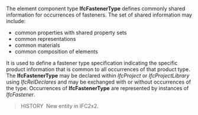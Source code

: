 The element component type **IfcFastenerType** defines commonly shared information for occurrences of fasteners. The set of shared information may include:

* common properties with shared property sets
* common representations
* common materials
* common composition of elements

It is used to define a fastener type specification indicating the specific product information that is common to all occurrences of that product type. The **IfcFastenerType** may be declared within _IfcProject_ or _IfcProjectLibrary_ using _IfcRelDeclares_ and may be exchanged with or without occurrences of the type. Occurrences of **IfcFastenerType** are represented by instances of _IfcFastener_.

> HISTORY&nbsp; New entity in IFC2x2.